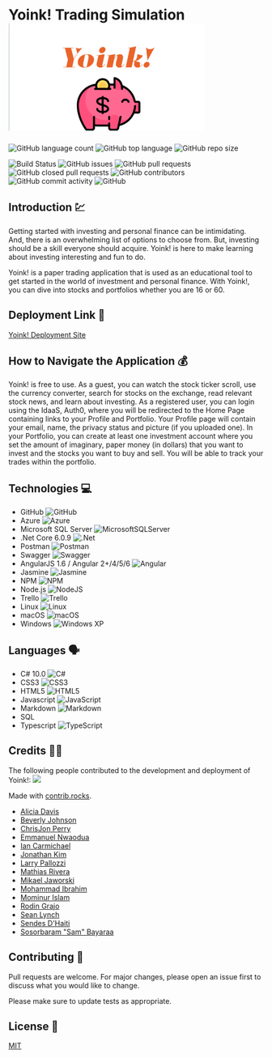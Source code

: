 # Yoink! Trading Simulation ![Yoink! Pig](https://github.com/071822-dotnet-ext-batch-org/Trading-Simulation/blob/development/Yoink!.png)

![GitHub language count](https://img.shields.io/github/languages/count/071822-dotnet-ext-batch-org/Trading-Simulation)
![GitHub top language](https://img.shields.io/github/languages/top/071822-dotnet-ext-batch-org/Trading-Simulation)
![GitHub repo size](https://img.shields.io/github/repo-size/071822-dotnet-ext-batch-org/Trading-Simulation)
<!-- ![Lines of code](https://img.shields.io/tokei/lines/github/071822-dotnet-ext-batch-org/Trading-Simulation) -->
![Build Status](https://dev.azure.com/YoinkP3/Yoink%20Pipeline/_apis/build/status/Yoink%20Pipeline?branchName=development)
![GitHub issues](https://img.shields.io/github/issues/071822-dotnet-ext-batch-org/Trading-Simulation)
![GitHub pull requests](https://img.shields.io/github/issues-pr/071822-dotnet-ext-batch-org/Trading-Simulation)
![GitHub closed pull requests](https://img.shields.io/github/issues-pr-closed/071822-dotnet-ext-batch-org/Trading-Simulation)
![GitHub contributors](https://img.shields.io/github/contributors/071822-dotnet-ext-batch-org/Trading-Simulation)
![GitHub commit activity](https://img.shields.io/github/commit-activity/m/071822-dotnet-ext-batch-org/Trading-Simulation)
![GitHub](https://img.shields.io/github/license/071822-dotnet-ext-batch-org/Trading-Simulation)

## Introduction 💹

Getting started with investing and personal finance can be intimidating. And, there is an overwhelming list of options to choose from. But, investing should be a skill everyone should acquire. Yoink! is here to make learning about investing interesting and fun to do.

Yoink! is a paper trading application that is used as an educational tool to get started in the world of investment and personal finance. With Yoink!, you can dive into stocks and portfolios whether you are 16 or 60.

## Deployment Link 🤑

[Yoink! Deployment Site](https://yoinktestclient.azurewebsites.net/home)


## How to Navigate the Application 💰

Yoink! is free to use. As a guest, you can watch the stock ticker scroll, use the currency converter, search for stocks on the exchange, read relevant stock news, and learn about investing. As a registered user, you can login using the IdaaS, Auth0, where you will be redirected to the Home Page containing links to your Profile and Portfolio. Your Profile page will contain your email, name, the privacy status and picture (if you uploaded one). In your Portfolio, you can create at least one investment account where you set the amount of imaginary, paper money (in dollars) that you want to invest and the stocks you want to buy and sell. You will be able to track your trades within the portfolio.

## Technologies 💻

* GitHub ![GitHub](https://img.shields.io/badge/github-%23121011.svg?style=for-the-badge&logo=github&logoColor=white)
* Azure ![Azure](https://img.shields.io/badge/azure-%230072C6.svg?style=for-the-badge&logo=microsoftazure&logoColor=white)
* Microsoft SQL Server ![MicrosoftSQLServer](https://img.shields.io/badge/Microsoft%20SQL%20Sever-CC2927?style=for-the-badge&logo=microsoft%20sql%20server&logoColor=white)
* .Net Core 6.0.9 ![.Net](https://img.shields.io/badge/.NET-5C2D91?style=for-the-badge&logo=.net&logoColor=white)
* Postman ![Postman](https://img.shields.io/badge/Postman-FF6C37?style=for-the-badge&logo=postman&logoColor=white)
* Swagger ![Swagger](https://img.shields.io/badge/-Swagger-%23Clojure?style=for-the-badge&logo=swagger&logoColor=white)
* AngularJS 1.6 / Angular 2+/4/5/6 ![Angular](https://img.shields.io/badge/angular-%23DD0031.svg?style=for-the-badge&logo=angular&logoColor=white)
* Jasmine ![Jasmine](https://img.shields.io/badge/-Jasmine-%238A4182?style=for-the-badge&logo=Jasmine&logoColor=white)
* NPM ![NPM](https://img.shields.io/badge/NPM-%23000000.svg?style=for-the-badge&logo=npm&logoColor=white)
* Node.js ![NodeJS](https://img.shields.io/badge/node.js-6DA55F?style=for-the-badge&logo=node.js&logoColor=white)
* Trello ![Trello](https://img.shields.io/badge/Trello-%23026AA7.svg?style=for-the-badge&logo=Trello&logoColor=white)
* Linux ![Linux](https://img.shields.io/badge/Linux-FCC624?style=for-the-badge&logo=linux&logoColor=black)
* macOS ![macOS](https://img.shields.io/badge/mac%20os-000000?style=for-the-badge&logo=macos&logoColor=F0F0F0)
* Windows ![Windows XP](https://img.shields.io/badge/Windows%20xp-003399?style=for-the-badge&logo=windowsxp&logoColor=white)

## Languages 🗣️

* C# 10.0 ![C#](https://img.shields.io/badge/c%23-%23239120.svg?style=for-the-badge&logo=c-sharp&logoColor=white)
* CSS3 ![CSS3](https://img.shields.io/badge/css3-%231572B6.svg?style=for-the-badge&logo=css3&logoColor=white)
* HTML5 ![HTML5](https://img.shields.io/badge/html5-%23E34F26.svg?style=for-the-badge&logo=html5&logoColor=white)
* Javascript ![JavaScript](https://img.shields.io/badge/javascript-%23323330.svg?style=for-the-badge&logo=javascript&logoColor=%23F7DF1E)
* Markdown ![Markdown](https://img.shields.io/badge/markdown-%23000000.svg?style=for-the-badge&logo=markdown&logoColor=white)
* SQL 
* Typescript ![TypeScript](https://img.shields.io/badge/typescript-%23007ACC.svg?style=for-the-badge&logo=typescript&logoColor=white)

## Credits 👩‍💻
The following people contributed to the development and deployment of Yoink!:
<a href="https://github.com/071822-dotnet-ext-batch-org/Trading-Simulation/graphs/contributors">
  <img src="https://contrib.rocks/image?repo=071822-dotnet-ext-batch-org/Trading-Simulation" />
</a>

Made with [contrib.rocks](https://contrib.rocks).

* [Alicia Davis](https://github.com/aliciadavisrevature1)
* [Beverly Johnson](https://github.com/beverlyjohnsonrevature1)
* [ChrisJon Perry](https://github.com/ChrisjonPerryrevature1)
* [Emmanuel Nwaodua](https://github.com/emmanuelnwaoduarevature1)
* [Ian Carmichael](https://github.com/iancarmichaelrevature1)
* [Jonathan Kim](https://github.com/jonathankimrevature1)
* [Larry Pallozzi](https://github.com/LarryPallozziRevature1)
* [Mathias Rivera](https://github.com/mathiasriverarevature1)
* [Mikael Jaworski](https://github.com/mikaeljaworskirevature1)
* [Mohammad Ibrahim](https://github.com/mohammadIbrahimrevature1)
* [Mominur Islam](https://github.com/mominurislamrevature1)
* [Rodin Grajo](https://github.com/RodinGrajoRevature1)
* [Sean Lynch](https://github.com/SeanLynchRevature1)
* [Sendes D'Haiti](https://github.com/sendesdhaitiRevature1)
* [Sosorbaram "Sam" Bayaraa](https://github.com/SosorbaramBayaraaRevature1)


## Contributing 🌈

Pull requests are welcome. For major changes, please open an issue first to discuss what you would like to change.

Please make sure to update tests as appropriate.

## License 🏫

[MIT](https://choosealicense.com/licenses/mit/)
